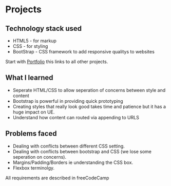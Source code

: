 <h1> Projects </h1>

<h2> Technology stack used </h2>

* HTML5 - for markup
* CSS - for styling
* BootStrap - CSS framework to add responsive qualitys to websites

Start with [Portfolio](https://codepen.io/sean_mull/full/BaWedXx) this links to all other projects.

<h2> What I learned </h2>

* Seperate HTML/CSS to allow seperation of concerns between style and content
* Bootstrap is powerful in providing quick prototyping
* Creating styles that really look good takes time and patience but it has a huge impact on UE.
* Understand how content can routed via appending to URLS




<h2> Problems faced </h2>

* Dealing with conflicts between different CSS setting.
* Dealing with conflicts between bootstrap and CSS (we lose some seperation on concerns).
* Margins/Padding/Borders ie understanding the CSS box.
* Flexbox terminolgy.


All requirements are described in freeCodeCamp
